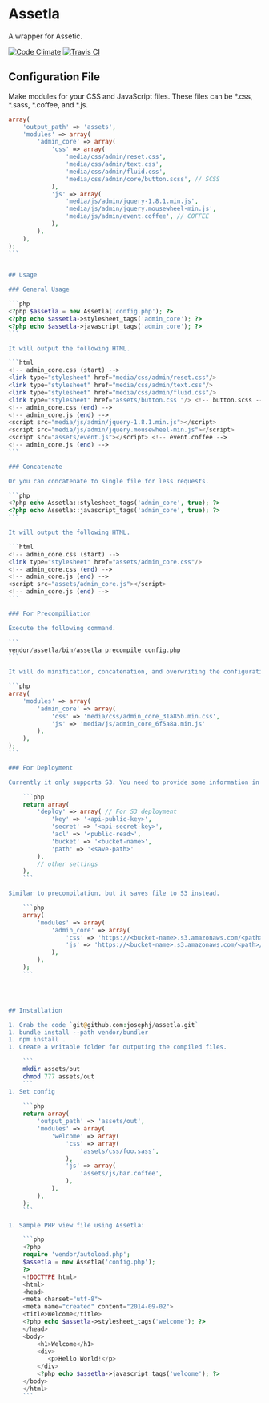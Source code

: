 Assetla
=========

A wrapper for Assetic.

[![Code Climate](https://codeclimate.com/github/josephj/assetla.png)](https://codeclimate.com/github/josephj/assetla)
[![Travis CI](https://travis-ci.org/josephj/assetla.svg)](https://travis-ci.org/josephj/assetla)

## Configuration File

Make modules for your CSS and JavaScript files. These files can be *.css, *.sass, *.coffee, and *.js.

````php
array(
    'output_path' => 'assets',
    'modules' => array(
        'admin_core' => array(
            'css' => array(
                'media/css/admin/reset.css',
                'media/css/admin/text.css',
                'media/css/admin/fluid.css',
                'media/css/admin/core/button.scss', // SCSS
            ),
            'js' => array(
                'media/js/admin/jquery-1.8.1.min.js',
                'media/js/admin/jquery.mousewheel-min.js',
                'media/js/admin/event.coffee', // COFFEE
            ),
        ),
    ),
);
```


## Usage

### General Usage

```php
<?php $assetla = new Assetla('config.php'); ?>
<?php echo $assetla->stylesheet_tags('admin_core'); ?>
<?php echo $assetla->javascript_tags('admin_core'); ?>
```

It will output the following HTML.

```html
<!-- admin_core.css (start) -->
<link type="stylesheet" href="media/css/admin/reset.css"/>
<link type="stylesheet" href="media/css/admin/text.css"/>
<link type="stylesheet" href="media/css/admin/fluid.css"/>
<link type="stylesheet" href="assets/button.css "/> <!-- button.scss -->
<!-- admin_core.css (end) -->
<!-- admin_core.js (end) -->
<script src="media/js/admin/jquery-1.8.1.min.js"></script>
<script src="media/js/admin/jquery.mousewheel-min.js"></script>
<script src="assets/event.js"></script> <!-- event.coffee -->
<!-- admin_core.js (end) -->
```

### Concatenate

Or you can concatenate to single file for less requests.

```php
<?php echo Assetla::stylesheet_tags('admin_core', true); ?>
<?php echo Assetla::javascript_tags('admin_core', true); ?>
```

It will output the following HTML.

```html
<!-- admin_core.css (start) -->
<link type="stylesheet" href="assets/admin_core.css"/>
<!-- admin_core.css (end) -->
<!-- admin_core.js (end) -->
<script src="assets/admin_core.js"></script>
<!-- admin_core.js (end) -->
```

### For Precompiliation

Execute the following command.

```
vendor/assetla/bin/assetla precompile config.php
```

It will do minification, concatenation, and overwriting the configuration tasks.

```php
array(
    'modules' => array(
        'admin_core' => array(
            'css' => 'media/css/admin_core_31a85b.min.css',
            'js' => 'media/js/admin_core_6f5a8a.min.js'
        ),
    ),
);
```

### For Deployment

Currently it only supports S3. You need to provide some information in `config.php`.

    ```php
    return array(
        'deploy' => array( // For S3 deployment
            'key' => '<api-public-key>',
            'secret' => '<api-secret-key>',
            'acl' => '<public-read>',
            'bucket' => '<bucket-name>',
            'path' => '<save-path>'
        ),
        // other settings        
    ),
    ```

Similar to precompilation, but it saves file to S3 instead.

    ```php
    array(
        'modules' => array(
            'admin_core' => array(
                'css' => 'https://<bucket-name>.s3.amazonaws.com/<path>/admin_core_31a85b.min.css',
                'js' => 'https://<bucket-name>.s3.amazonaws.com/<path>/admin_core_6f5a8a.min.js'
            ),
        ),
    );
    ```




## Installation

1. Grab the code `git@github.com:josephj/assetla.git`
1. bundle install --path vendor/bundler
1. npm install .
1. Create a writable folder for outputing the compiled files. 

    ```
    mkdir assets/out
    chmod 777 assets/out
    ```
1. Set config
    
    ```php
    return array(
        'output_path' => 'assets/out',
        'modules' => array(
            'welcome' => array(
                'css' => array(
                    'assets/css/foo.sass',
                ),
                'js' => array(
                    'assets/js/bar.coffee',
                ),
            ),
        ),
    );
    ```

1. Sample PHP view file using Assetla:

    ```php
    <?php
    require 'vendor/autoload.php';
    $assetla = new Assetla('config.php');
    ?>
    <!DOCTYPE html>
    <html>
    <head>
    <meta charset="utf-8">
    <meta name="created" content="2014-09-02">
    <title>Welcome</title>
    <?php echo $assetla->stylesheet_tags('welcome'); ?>
    </head>
    <body>
        <h1>Welcome</h1>
        <div>
           <p>Hello World!</p>
        </div>
        <?php echo $assetla->javascript_tags('welcome'); ?>
    </body>
    </html>
    ```
